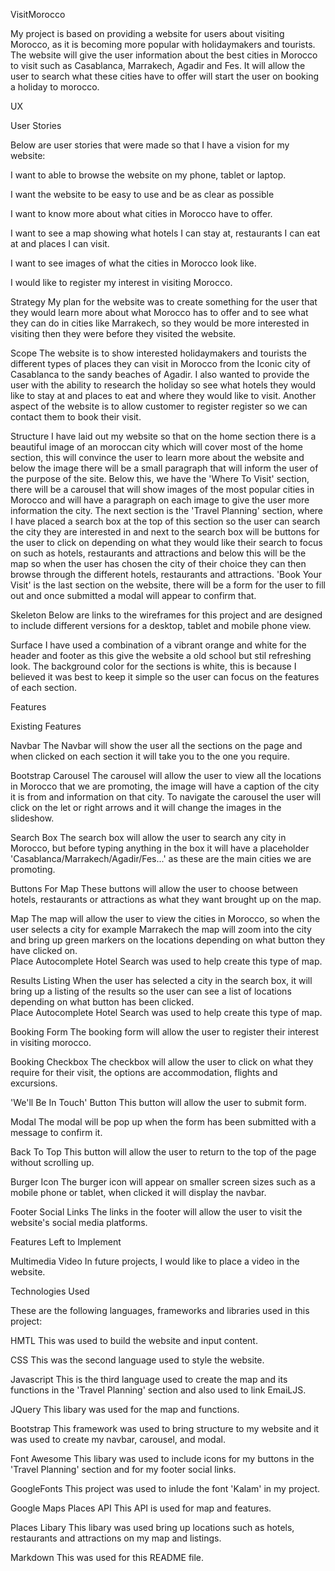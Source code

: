 VisitMorocco

My project is based on providing a website for users about visiting Morocco, as it is becoming more popular with holidaymakers and tourists. 
The website will give the user information about the best cities in Morocco to visit such as Casablanca, Marrakech, Agadir and Fes. 
It will allow the user to search what these cities have to offer will start the user on booking a holiday to morocco.

UX

User Stories

Below are user stories that were made so that I have a vision for my website:

I want to able to browse the website on my phone, tablet or laptop.

I want the website to be easy to use and be as clear as possible

I want to know more about what cities in Morocco have to offer. 

I want to see a map showing what hotels I can stay at, restaurants I can eat at and places I can visit. 

I want to see images of what the cities in Morocco look like.

I would like to register my interest in visiting Morocco.

Strategy
My plan for the website was to create something for the user that they would learn more about what Morocco has to offer and to see what they can do in cities like Marrakech,
so they would be more interested in visiting then they were before they visited the website.

Scope
The website is to show interested holidaymakers and tourists the different types of places they can visit in Morocco from the Iconic city of Casablanca to the sandy beaches of Agadir.
I also wanted to provide the user with the ability to research the holiday so see what hotels they would like to stay at and places to eat and where they would like to visit.
Another aspect of the website is to allow customer to register register so we can contact them to book their visit.

Structure
I have laid out my website so that on the home section there is a beautiful image of an moroccan city which will cover most of the home section, this will convince the user to learn more about the website and below the image there will be a small paragraph that will inform the user of the purpose of the site.
Below this, we have the 'Where To Visit' section, there will be a carousel that will show images of the most popular cities in Morocco and will have a paragraph on each image to give the user more information the city.
The next section is the 'Travel Planning' section, where I have placed a search box at the top of this section so the user can search the city they are interested in and next to the search box will be buttons for the user to click on depending on what they would like their search to focus on such as hotels, restaurants and attractions and below this will be the map so when the user has chosen the city of their choice they can then browse through the different hotels, restaurants and attractions.
'Book Your Visit' is the last section on the website, there will be a form for the user to fill out and once submitted a modal will appear to confirm that. 

Skeleton
Below are links to the wireframes for this project and are designed to include different versions for a desktop, tablet and mobile phone view.

Surface
I have used a combination of a vibrant orange and white for the header and footer as this give the website a old school but stil refreshing look.
The background color for the sections is white, this is because I believed it was best to keep it simple so the user can focus on the features of each section.

Features

Existing Features 

Navbar 
The Navbar will show the user all the sections on the page and when clicked on each section it will take you to the one you require.

Bootstrap Carousel
The carousel will allow the user to view all the locations in Morocco that we are promoting, the image will have a caption of the city it is from and information on that city.
To navigate the carousel the user will click on the let or right arrows and it will change the images in the slideshow.

Search Box
The search box will allow the user to search any city in Morocco, but before typing anything in the box it will have a placeholder 'Casablanca/Marrakech/Agadir/Fes...' as these are the main cities we are promoting.

Buttons For Map
These buttons will allow the user to choose between hotels, restaurants or attractions as what they want brought up on the map.

Map
The map will allow the user to view the cities in Morocco, so when the user selects a city for example Marrakech the map will zoom into the city and bring up green markers on the locations depending on what button they have clicked on.  
Place Autocomplete Hotel Search was used to help create this type of map.

Results Listing
When the user has selected a city in the search box, it will bring up a listing of the results so the user can see a list of locations depending on what button has been clicked.  
Place Autocomplete Hotel Search was used to help create this type of map.

Booking Form 
The booking form will allow the user to register their interest in visiting morocco.

Booking Checkbox
The checkbox will allow the user to click on what they require for their visit, the options are accommodation, flights and excursions.

'We'll Be In Touch' Button
This button will allow the user to submit form.

Modal
The modal will be pop up when the form has been submitted with a message to confirm it.

Back To Top
This button will allow the user to return to the top of the page without scrolling up.

Burger Icon
The burger icon will appear on smaller screen sizes such as a mobile phone or tablet, when clicked it will display the navbar.

Footer Social Links 
The links in the footer will allow the user to visit the website's social media platforms.

Features Left to Implement

Multimedia Video
In future projects, I would like to place a video in the website.

Technologies Used

These are the following languages, frameworks and libraries used in this project:

HMTL 
This was used to build the website and input content.

CSS
This was the second language used to style the website.

Javascript
This is the third language used to create the map and its functions in the 'Travel Planning' section and also used to link EmaiLJS.

JQuery
This libary was used for the map and functions.

Bootstrap
This framework was used to bring structure to my website and it was used to create my navbar, carousel, and modal. 

Font Awesome
This libary was used to include icons for my buttons in the 'Travel Planning' section and for my footer social links.

GoogleFonts
This project was used to inlude the font 'Kalam' in my project.

Google Maps Places API
This API is used for map and features.

Places Libary
This libary was used bring up locations such as hotels, restaurants and attractions on my map and listings.

Markdown
This was used for this README file.

